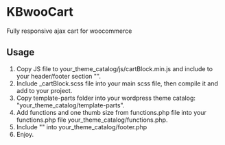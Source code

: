 # KBwooCart
Fully responsive ajax cart for woocommerce

## Usage

1. Copy JS file to your_theme_catalog/js/cartBlock.min.js and include to your header/footer section "<?php wp_enqueue_script( 'cartBlock', get_template_directory_uri().'/js/cartBlock.min.js' ); ?>".
2. Include _cartBlock.scss file into your main scss file, then compile it and add to your project.
3. Copy template-parts folder into your wordpress theme catalog: "your_theme_catalog/template-parts".
4. Add functions and one thumb size from functions.php file into your functions.php file your_theme_catalog/functions.php.
5. Include "<?php echo get_template_part('template-parts/products/cartBlock') ?>" into your_theme_catalog/footer.php
6. Enjoy.